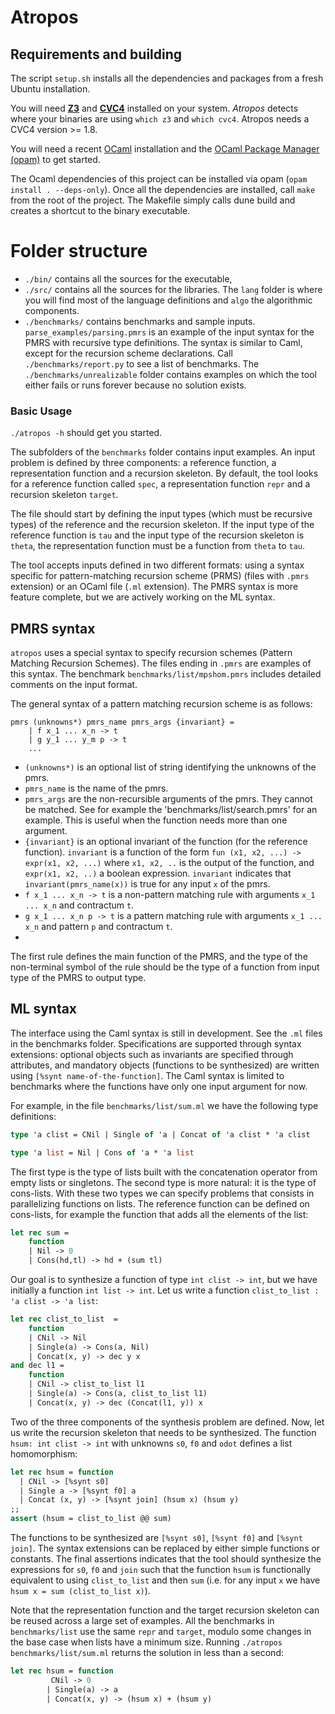 # Atropos

## Requirements and building
The script `setup.sh` installs all the dependencies and packages from a fresh Ubuntu installation.

You will need [**Z3**](https://github.com/Z3Prover/z3) and [**CVC4**](https://cvc4.github.io) installed on your system. *Atropos* detects where your binaries are using `which z3` and `which cvc4`. Atropos needs a CVC4 version >= 1.8.


You will need a recent [OCaml](https://ocaml.org/releases/4.11.1.html) installation and the [OCaml Package Manager (opam)](https://opam.ocaml.org) to get started.

The Ocaml dependencies of this project can be installed via opam (```opam install . --deps-only```).
Once all the dependencies are installed, call ```make``` from the root of the project. The Makefile simply calls dune build and creates a shortcut to the binary executable.



# Folder structure

- `./bin/` contains all the sources for the executable,
- `./src/` contains all the sources for the libraries. The `lang` folder is where you will find most of the language definitions and `algo` the algorithmic components.
- `./benchmarks/` contains benchmarks and sample inputs. `parse_examples/parsing.pmrs` is an example of the input syntax for the PMRS with recursive type definitions. The syntax is similar to Caml, except for the recursion scheme declarations. Call `./benchmarks/report.py` to see a list of benchmarks. The `./benchmarks/unrealizable` folder contains examples on which the tool either fails or runs forever because no solution exists.

### Basic Usage
`./atropos -h` should get you started.

The subfolders of the `benchmarks` folder contains input examples. An input problem is defined by three components: a reference function, a representation function and a recursion skeleton. By default, the tool looks for a reference function called `spec`, a representation function `repr` and a recursion skeleton `target`.

The file should start by defining the input types (which must be recursive types) of the reference
and the recursion skeleton. If the input type of the reference function is `tau` and the input type
of the recursion skeleton is `theta`, the representation function must be a function from `theta` to
`tau`.

The tool accepts inputs defined in two different formats: using a syntax specific for pattern-matching recursion scheme (PRMS) (files with `.pmrs` extension) or an OCaml file (`.ml` extension). The PMRS syntax is more feature complete, but we are actively working on the ML syntax.

## PMRS syntax

`atropos` uses a special syntax to specify recursion schemes (Pattern Matching Recursion Schemes).
The files ending in `.pmrs` are examples of this syntax. The benchmark
`benchmarks/list/mpshom.pmrs` includes detailed comments on the input format.

The general syntax of a pattern matching recursion scheme is as follows:
```
pmrs (unknowns*) pmrs_name pmrs_args {invariant} =
    | f x_1 ... x_n -> t
    | g y_1 ... y_m p -> t
    ...
```
- `(unknowns*)` is an optional list of string identifying the unknowns of the pmrs.
- `pmrs_name` is the name of the pmrs.
- `pmrs_args` are the non-recursible arguments of the pmrs. They cannot be matched. See for example the 'benchmarks/list/search.pmrs' for an example. This is useful when the function needs more than one argument.
- `{invariant}` is an optional invariant of the function (for the reference function). `invariant` is a function of the form `fun (x1, x2, ...) -> expr(x1, x2, ...)` where `x1, x2, ..` is the output of the function, and `expr(x1, x2, ..)` a boolean expression. `invariant` indicates that `invariant(pmrs_name(x))` is true for any input `x` of the pmrs.
- `f x_1 ... x_n -> t` is a non-pattern matching rule with arguments `x_1 ... x_n` and contractum `t`.
- `g x_1 ... x_n p -> t` is a pattern matching rule with arguments `x_1 ... x_n` and pattern `p` and contractum `t`.
-
The first rule defines the main function of the PMRS, and the type of the non-terminal symbol of
the rule should be the type of a function from input type of the PMRS to output type.

## ML syntax
The interface using the Caml syntax is still in development. See the `.ml` files in the benchmarks folder. Specifications are supported through syntax extensions: optional objects such as invariants are specified through attributes, and mandatory objects (functions to be synthesized) are written using `[%synt name-of-the-function]`. The Caml syntax is limited to benchmarks where the functions have only one input argument for now.

For example, in the file `benchmarks/list/sum.ml` we have the following type definitions:
```ocaml
type 'a clist = CNil | Single of 'a | Concat of 'a clist * 'a clist

type 'a list = Nil | Cons of 'a * 'a list
```
The first type is the type of lists built with the concatenation operator from empty lists or singletons. The second type is more natural: it is the type of cons-lists. With these two types we can specify problems that consists in parallelizing functions on lists. The reference function can be defined on cons-lists, for example the function that adds all the elements of the list:
```ocaml
let rec sum =
    function
    | Nil -> 0
    | Cons(hd,tl) -> hd + (sum tl)
```
Our goal is to synthesize a function of type `int clist -> int`, but we have initially a function `int list -> int`. Let us write a function `clist_to_list : 'a clist -> 'a list`:
```ocaml
let rec clist_to_list  =
    function
    | CNil -> Nil
    | Single(a) -> Cons(a, Nil)
    | Concat(x, y) -> dec y x
and dec l1 =
    function
    | CNil -> clist_to_list l1
    | Single(a) -> Cons(a, clist_to_list l1)
    | Concat(x, y) -> dec (Concat(l1, y)) x
```
Two of the three components of the synthesis problem are defined. Now, let us write the recursion skeleton that needs to be synthesized. The function `hsum: int clist -> int` with unknowns `s0`, `f0` and `odot` defines a list homomorphism:
```ocaml
let rec hsum = function
  | CNil -> [%synt s0]
  | Single a -> [%synt f0] a
  | Concat (x, y) -> [%synt join] (hsum x) (hsum y)
;;
assert (hsum = clist_to_list @@ sum)
```
The functions to be synthesized are `[%synt s0]`, `[%synt f0]` and `[%synt join]`. The syntax extensions can be replaced by either simple functions or constants.
The final assertions indicates that the tool should synthesize the expressions for `s0`, `f0` and `join` such that the function `hsum` is functionally equivalent to using `clist_to_list` and then `sum` (i.e. for any input `x` we have `hsum x = sum (clist_to_list x)`).

Note that the representation function and the target recursion skeleton can be reused across a large set of examples. All the benchmarks in `benchmarks/list` use the same `repr` and `target`, modulo some changes in the base case when lists have a minimum size.
Running `./atropos benchmarks/list/sum.ml` returns the solution in less than a second:
```ocaml
let rec hsum = function
         CNil -> 0
        | Single(a) -> a
        | Concat(x, y) -> (hsum x) + (hsum y)
```

